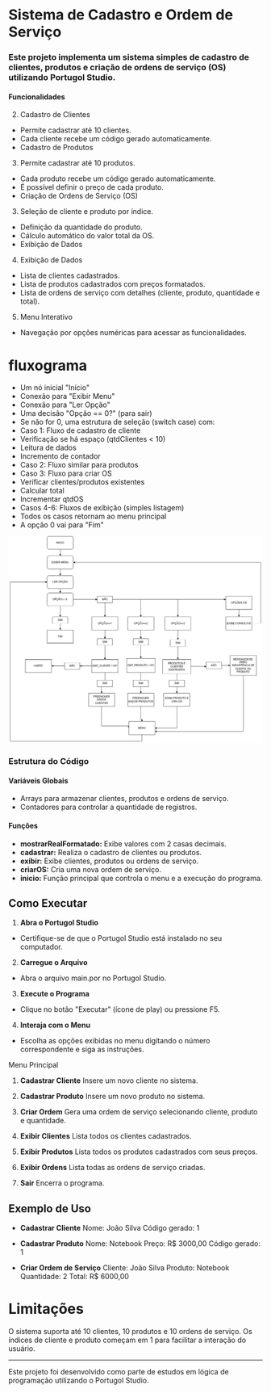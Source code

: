 # Sistema de Cadastro e Ordem de Serviço
### Este projeto implementa um sistema simples de cadastro de clientes, produtos e criação de ordens de serviço (OS) utilizando Portugol Studio.

#### Funcionalidades
2. Cadastro de Clientes
- Permite cadastrar até 10 clientes.
- Cada cliente recebe um código gerado automaticamente.
- Cadastro de Produtos

3. Permite cadastrar até 10 produtos.
- Cada produto recebe um código gerado automaticamente.
- É possível definir o preço de cada produto.
- Criação de Ordens de Serviço (OS)

3. Seleção de cliente e produto por índice.
- Definição da quantidade do produto.
- Cálculo automático do valor total da OS.
- Exibição de Dados

4. Exibição de Dados
- Lista de clientes cadastrados.
- Lista de produtos cadastrados com preços formatados.
- Lista de ordens de serviço com detalhes (cliente, produto, quantidade e total).

5. Menu Interativo
- Navegação por opções numéricas para acessar as funcionalidades.
# fluxograma
- Um nó inicial "Início"
- Conexão para "Exibir Menu"
- Conexão para "Ler Opção"
- Uma decisão "Opção == 0?" (para sair)
 - Se não for 0, uma estrutura de seleção (switch case) com:
 - Caso 1: Fluxo de cadastro de cliente
 - Verificação se há espaço (qtdClientes < 10)
 - Leitura de dados
 - Incremento de contador
- Caso 2: Fluxo similar para produtos
- Caso 3: Fluxo para criar OS
- Verificar clientes/produtos existentes
- Calcular total
- Incrementar qtdOS
- Casos 4-6: Fluxos de exibição (simples listagem)
- Todos os casos retornam ao menu principal
- A opção 0 vai para "Fim"

![fluxograma](assets/diagramaPortugol.drawio.png)

### Estrutura do Código

#### Variáveis Globais
- Arrays para armazenar clientes, produtos e ordens de serviço.
- Contadores para controlar a quantidade de registros.

#### Funções
- **mostrarRealFormatado:** Exibe valores com 2 casas decimais.
- **cadastrar:** Realiza o cadastro de clientes ou produtos.
- **exibir:** Exibe clientes, produtos ou ordens de serviço.
- **criarOS:** Cria uma nova ordem de serviço.
- **inicio:** Função principal que controla o menu e a execução do programa.

## Como Executar
1. **Abra o Portugol Studio**
- Certifique-se de que o Portugol Studio está instalado no seu computador.

2. **Carregue o Arquivo**
- Abra o arquivo main.por no Portugol Studio.

3. **Execute o Programa**
- Clique no botão "Executar" (ícone de play) ou pressione F5.

4. **Interaja com o Menu**
- Escolha as opções exibidas no menu digitando o número correspondente e siga as instruções.

Menu Principal
1. **Cadastrar Cliente**
Insere um novo cliente no sistema.

2. **Cadastrar Produto**
Insere um novo produto no sistema.

3. **Criar Ordem**
Gera uma ordem de serviço selecionando cliente, produto e quantidade.

4. **Exibir Clientes**
Lista todos os clientes cadastrados.

5. **Exibir Produtos**
Lista todos os produtos cadastrados com seus preços.

6. **Exibir Ordens**
Lista todas as ordens de serviço criadas.

0. **Sair**
Encerra o programa.

## Exemplo de Uso
- **Cadastrar Cliente**
Nome: João Silva
Código gerado: 1

- **Cadastrar Produto**
Nome: Notebook
Preço: R$ 3000,00
Código gerado: 1

- **Criar Ordem de Serviço**
Cliente: João Silva
Produto: Notebook
Quantidade: 2
Total: R$ 6000,00

# Limitações
O sistema suporta até 10 clientes, 10 produtos e 10 ordens de serviço.
Os índices de cliente e produto começam em 1 para facilitar a interação do usuário.

---
Este projeto foi desenvolvido como parte de estudos em lógica de programação utilizando o Portugol Studio.

